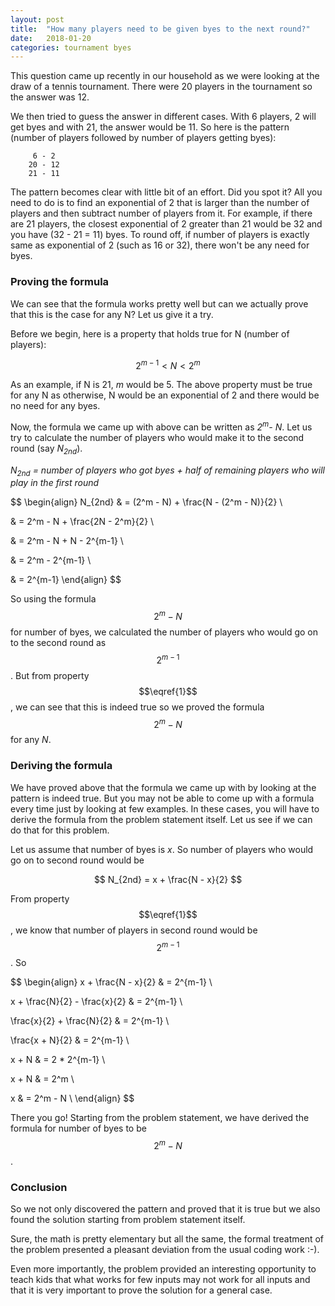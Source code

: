 ```yaml
---
layout: post
title:  "How many players need to be given byes to the next round?"
date:   2018-01-20
categories: tournament byes
---
```


This question came up recently in our household as we were looking at
the draw of a tennis tournament. There were 20 players in the
tournament so the answer was 12.

We then tried to guess the answer in different cases. With 6 players, 2
will get byes and with 21, the answer would be 11. So here is the
pattern (number of players followed by number of players getting
byes):

```
     6 - 2
    20 - 12
    21 - 11
```

The pattern becomes clear with little bit of an effort. Did you spot
it? All you need to do is to find an exponential of 2 that is larger
than the number of players and then subtract number of players from
it. For example, if there are 21 players, the closest exponential of 2
greater than 21 would be 32 and you have (32 - 21 = 11) byes. To round
off, if number of players is exactly same as exponential of 2 (such as
16 or 32), there won't be any need for byes.

### Proving the formula

We can see that the formula works pretty well but can we actually
prove that this is the case for any N? Let us give it a try.

Before we begin, here is a property that holds true for N (number of
players):

$$2^{m-1} < N < 2^m\tag{1}\label{1}$$

As an example, if N is 21, *m* would be 5. The above property must be
true for any N as otherwise, N would be an exponential of 2 and there
would be no need for any byes.

Now, the formula we came up with above can be written as
*2<sup>m</sup>- N*.  Let us try to calculate the number of players who
would make it to the second round (say *N<sub>2nd</sub>*).

*N<sub>2nd</sub> = number of players who got byes + half of remaining
                           players who will play in the first round*

$$
\begin{align}
N_{2nd} & = (2^m - N) + \frac{N - (2^m - N)}{2} \\

& = 2^m - N + \frac{2N - 2^m}{2} \\

& = 2^m - N + N - 2^{m-1} \\

& = 2^m - 2^{m-1} \\

& = 2^{m-1}
\end{align}
$$

So using the formula $$2^m - N$$ for number of byes, we calculated the
number of players who would go on to the second round as
$$2^{m-1}$$. But from property $$\eqref{1}$$, we can see that this is
indeed true so we proved the formula $$2^m - N$$ for any *N*.

### Deriving the formula

We have proved above that the formula we came up with by looking at
the pattern is indeed true. But you may not be able to come up with a
formula every time just by looking at few examples. In these cases,
you will have to derive the formula from the problem statement
itself. Let us see if we can do that for this problem.

Let us assume that number of byes is *x*. So number of players who
would go on to second round would be 

$$
N_{2nd} = x + \frac{N - x}{2}
$$

From property $$\eqref{1}$$, we know that number of players in
second round would be $$2^{m-1}$$. So

$$
\begin{align}
x + \frac{N - x}{2} & = 2^{m-1} \\

x + \frac{N}{2} - \frac{x}{2} & = 2^{m-1} \\

\frac{x}{2} + \frac{N}{2} & = 2^{m-1} \\

\frac{x + N}{2} & = 2^{m-1} \\

x + N & = 2 * 2^{m-1} \\

x + N & = 2^m \\

x & = 2^m - N \\
\end{align}
$$

There you go! Starting from the problem statement, we have derived
the formula for number of byes to be $$2^m - N$$.

### Conclusion

So we not only discovered the pattern and proved that it is true but we
also found the solution starting from problem statement itself.

Sure, the math is pretty elementary but all the same, the formal
treatment of the problem presented a pleasant deviation from the usual
coding work :-).

Even more importantly, the problem provided an interesting
opportunity to teach kids that what works for few inputs may not work
for all inputs and that it is very important to prove the solution for
a general case.
